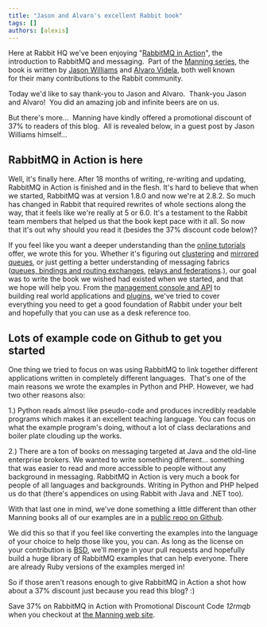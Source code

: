 ```yaml
---
title: "Jason and Alvaro's excellent Rabbit book"
tags: []
authors: [alexis]
---
```


Here at Rabbit HQ we've been enjoying "[RabbitMQ in Action](http://manning.com/videla/)", the introduction to RabbitMQ and messaging.  Part of the [Manning series](http://www.manning.com/), the book is written by [Jason Williams](http://blogs.digitar.com/jjww/) and [Alvaro Videla](http://videlalvaro.github.com/), both well known for their many contributions to the Rabbit community.

Today we'd like to say thank-you to Jason and Alvaro.  Thank-you Jason and Alvaro!  You did an amazing job and infinite beers are on us.

But there's more...  Manning have kindly offered a promotional discount of 37% to readers of this blog.  All is revealed below, in a guest post by Jason Williams himself...

<!-- truncate -->

## RabbitMQ in Action is here

Well, it's finally here. After 18 months of writing, re-writing and updating, RabbitMQ in Action is finished and in the flesh. It's hard to believe that when we started, RabbitMQ was at version 1.8.0 and now we're at 2.8.2. So much has changed in Rabbit that required rewrites of whole sections along the way, that it feels like we're really at 5 or 6.0. It's a testament to the Rabbit team members that helped us that the book kept pace with it all. So now that it's out why should you read it (besides the 37% discount code below)?

If you feel like you want a deeper understanding than the [online tutorials](/tutorials) offer, we wrote this for you. Whether it's figuring out [clustering](/docs/clustering) and [mirrored queues](/docs/3.13/ha), or just getting a better understanding of messaging fabrics ([queues, bindings and routing exchanges](/tutorials/amqp-concepts), [relays and federations](/docs/distributed).), our goal was to write the book we wished had existed when we started, and that we hope will help you. From the [management console and API](/docs/management) to building real world applications and [plugins](/docs/plugins), we've tried to cover everything you need to get a good foundation of Rabbit under your belt and hopefully that you can use as a desk reference too.

## Lots of example code on Github to get you started

One thing we tried to focus on was using RabbitMQ to link together different applications written in completely different languages.  That's one of the main reasons we wrote the examples in Python and PHP. However, we had two other reasons also:

1.) Python reads almost like pseudo-code and produces incredibly readable programs which makes it an excellent teaching language. You can focus on what the example program's doing, without a lot of class declarations and boiler plate clouding up the works.

2.) There are a ton of books on messaging targeted at Java and the old-line enterprise brokers. We wanted to write something different... something that was easier to read and more accessible to people without any background in messaging. RabbitMQ in Action is very
much a book for people of all languages and backgrounds. Writing in Python and PHP helped us do that (there's appendices on using Rabbit with Java and .NET too).

With that last one in mind, we've done something a little different than other Manning books all of our examples are in a [public repo on Github](https://github.com/rabbitinaction/sourcecode).

We did this so that if you feel like converting the examples into the language of your choice to help those like you, you can. As long as the license on your contribution is [BSD](http://en.wikipedia.org/wiki/BSD_licenses), we'll merge in your pull requests and hopefully build a huge library of RabbitMQ examples that can help everyone. There are already Ruby versions of the examples merged in!

So if those aren't reasons enough to give RabbitMQ in Action a shot how about a 37% discount just because you read this blog? :)

Save 37% on RabbitMQ in Action with Promotional Discount Code *12rmqb* when you checkout at [the Manning web site](http://manning.com/videla).
